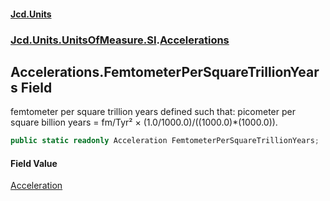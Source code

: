 #### [Jcd.Units](index.md 'index')
### [Jcd.Units.UnitsOfMeasure.SI](Jcd.Units.UnitsOfMeasure.SI.md 'Jcd.Units.UnitsOfMeasure.SI').[Accelerations](Accelerations.md 'Jcd.Units.UnitsOfMeasure.SI.Accelerations')

## Accelerations.FemtometerPerSquareTrillionYears Field

femtometer per square trillion years defined such that: picometer per square billion years = fm/Tyr² × (1.0/1000.0)/((1000.0)*(1000.0)).

```csharp
public static readonly Acceleration FemtometerPerSquareTrillionYears;
```

#### Field Value
[Acceleration](Acceleration.md 'Jcd.Units.UnitTypes.Acceleration')